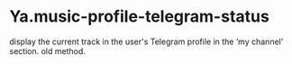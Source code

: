 # Ya.music-profile-telegram-status
display the current track in the user's Telegram profile in the ‘my channel’ section. old method.

